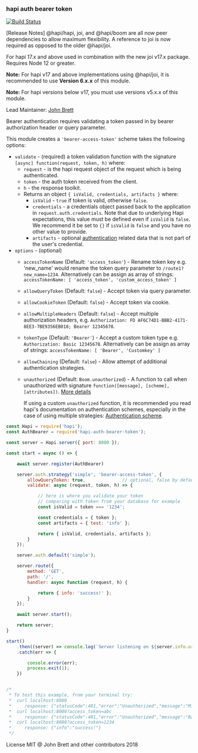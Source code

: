 ### hapi auth bearer token

[![Build Status](https://travis-ci.org/johnbrett/hapi-auth-bearer-token.svg?branch=master)](https://travis-ci.org/johnbrett/hapi-auth-bearer-token)

[Release Notes]
@hapi/hapi, joi, and @hapi/boom are all now peer dependencies to allow maximum flexibility.
A reference to joi is now required as opposed to the older @hapi/joi.

For hapi 17.x and above used in combination with the new joi v17.x package.
Requires Node 12 or greater.

**Note:** For hapi v17 and above implementations using @hapi/joi, it is recommended to use **Version 6.x.x** of this module.

**Note:** For hapi versions below v17, you must use versions v5.x.x of this module.

Lead Maintainer: [John Brett](https://github.com/johnbrett)

Bearer authentication requires validating a token passed in by bearer authorization header or query parameter.

This module creates a `'bearer-access-token'` scheme takes the following options:

- `validate` - (required) a token validation function with the signature `[async] function(request, token, h)` where:
    - `request` - is the hapi request object of the request which is being authenticated.
    - `token` - the auth token received from the client.
    - `h` - the response toolkit.
    - Returns an object `{ isValid, credentials, artifacts }` where:
        - `isValid` - `true` if token is valid, otherwise `false`.
        - `credentials` - a credentials object passed back to the application in `request.auth.credentials`. Note that due to underlying Hapi expectations, this value must be defined even if `isValid` is `false`. We recommend it be set to `{}` if `isValid` is `false` and you have no other value to provide.
        - `artifacts` - optional [authentication](http://hapijs.com/tutorials/auth) related data that is not part of the user's credential.
- `options` - (optional)
    - `accessTokenName` (Default: `'access_token'`) - Rename token key e.g. 'new_name' would rename the token query parameter to `/route1?new_name=1234`. Alternatively can be assign as array of strings: `accessTokenName: [ 'access_token', 'custom_access_token' ]`

    - `allowQueryToken` (Default: `false`) - Accept token via query parameter.
    - `allowCookieToken` (Default: `false`) - Accept token via cookie.
    - `allowMultipleHeaders` (Default: `false`) - Accept multiple authorization headers, e.g. `Authorization: FD AF6C74D1-BBB2-4171-8EE3-7BE9356EB018; Bearer 12345678`.
    - `tokenType` (Default: `'Bearer'`) - Accept a custom token type e.g. `Authorization: Basic 12345678`. Alternatively can be assign as array of strings: `accessTokenName: [ 'Bearer', 'Customkey' ]`
    - `allowChaining` (Default: `false`) - Allow attempt of additional authentication strategies.
    - `unauthorized` (Default: `Boom.unauthorized`) - A function to call when unauthorized with signature `function([message], [scheme], [attributes])`. [More details](https://github.com/hapijs/boom#boomunauthorizedmessage-scheme-attributes)

        If using a custom `unauthorized` function, it is recommended you read hapi's documentation on authentication schemes, especially in the case of using multiple strategies: [Authentication scheme](https://hapijs.com/api#authentication-scheme).

```javascript
const Hapi = require('hapi');
const AuthBearer = require('hapi-auth-bearer-token');

const server = Hapi.server({ port: 8080 });

const start = async () => {

    await server.register(AuthBearer)

    server.auth.strategy('simple', 'bearer-access-token', {
        allowQueryToken: true,              // optional, false by default
        validate: async (request, token, h) => {

            // here is where you validate your token
            // comparing with token from your database for example
            const isValid = token === '1234';

            const credentials = { token };
            const artifacts = { test: 'info' };

            return { isValid, credentials, artifacts };
        }
    });

    server.auth.default('simple');

    server.route({
        method: 'GET',
        path: '/',
        handler: async function (request, h) {

            return { info: 'success!' };
        }
    });

    await server.start();

    return server;
}

start()
    .then((server) => console.log(`Server listening on ${server.info.uri}`))
    .catch(err => {

        console.error(err);
        process.exit(1);
    })


/*
 * To test this example, from your terminal try:
 *  curl localhost:8080
 *     response: {"statusCode":401,"error":"Unauthorized","message":"Missing authentication"}
 *  curl localhost:8080?access_token=abc
 *     response: {"statusCode":401,"error":"Unauthorized","message":"Bad token","attributes":{"error":"Bad token"}}
 *  curl localhost:8080?access_token=1234
 *     response: {"info":"success!"}
 */
```

License MIT @ John Brett and other contributors 2018
